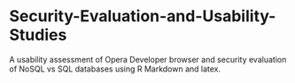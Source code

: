# Security-Evaluation-and-Usability-Studies
A usability assessment of Opera Developer browser and security evaluation of NoSQL vs SQL databases using R Markdown and latex.
